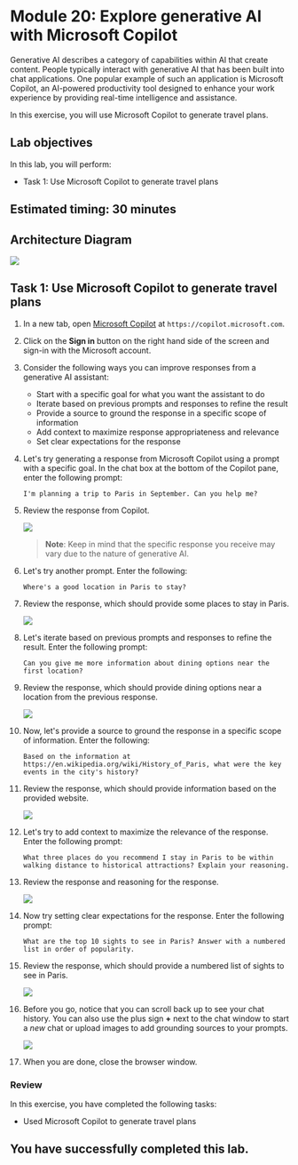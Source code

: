 # Module 20: Explore generative AI with Microsoft Copilot

Generative AI describes a category of capabilities within AI that create content. People typically interact with generative AI that has been built into chat applications. One popular example of such an application is Microsoft Copilot, an AI-powered productivity tool designed to enhance your work experience by providing real-time intelligence and assistance. 

In this exercise, you will use Microsoft Copilot to generate travel plans.

## Lab objectives

In this lab, you will perform:
- Task 1: Use Microsoft Copilot to generate travel plans

## Estimated timing: 30 minutes

## Architecture Diagram

 ![](media/ex20.png)

## Task 1: Use Microsoft Copilot to generate travel plans

1. In a new tab, open [Microsoft Copilot](https://copilot.microsoft.com) at `https://copilot.microsoft.com`.

1. Click on the **Sign in** button on the right hand side of the screen and sign-in with the Microsoft account.

1. Consider the following ways you can improve responses from a generative AI assistant:

    - Start with a specific goal for what you want the assistant to do
    - Iterate based on previous prompts and responses to refine the result
    - Provide a source to ground the response in a specific scope of information
    - Add context to maximize response appropriateness and relevance
    - Set clear expectations for the response

1. Let's try generating a response from Microsoft Copilot using a prompt with a specific goal. In the chat box at the bottom of the Copilot pane, enter the following prompt:

    ```prompt
    I'm planning a trip to Paris in September. Can you help me?
    ```

1. Review the response from Copilot. 

   ![](./media/20-7.png)

    >**Note**: Keep in mind that the specific response you receive may vary due to the nature of generative AI.
 
1. Let's try another prompt. Enter the following:

    ```prompt
    Where's a good location in Paris to stay? 
    ```

1. Review the response, which should provide some places to stay in Paris.

   ![](./media/20-6.png)

1. Let's iterate based on previous prompts and responses to refine the result. Enter the following prompt:
    
    ```prompt
    Can you give me more information about dining options near the first location?
    ``` 

1. Review the response, which should provide dining options near a location from the previous response. 

    ![](./media/20-5.png)

1. Now, let's provide a source to ground the response in a specific scope of information. Enter the following: 
    
    ```prompt
    Based on the information at https://en.wikipedia.org/wiki/History_of_Paris, what were the key events in the city's history?
    ```

1. Review the response, which should provide information based on the provided website. 

    ![](./media/20-4.png)

1. Let's try to add context to maximize the relevance of the response. Enter the following prompt: 

    ```prompt
    What three places do you recommend I stay in Paris to be within walking distance to historical attractions? Explain your reasoning.
    ```

1. Review the response and reasoning for the response.  

   ![](./media/20-3.png)

1. Now try setting clear expectations for the response. Enter the following prompt:
    
    ```prompt
    What are the top 10 sights to see in Paris? Answer with a numbered list in order of popularity.
    ```

1. Review the response, which should provide a numbered list of sights to see in Paris.

   ![](./media/20-2.png)

1. Before you go, notice that you can scroll back up to see your chat history. You can also use the plus sign **+** next to the chat window to start a *new* chat or upload images to add grounding sources to your prompts.    

   ![](./media/20-1.png)

1. When you are done, close the browser window. 

### Review
In this exercise, you have completed the following tasks:
- Used Microsoft Copilot to generate travel plans

## You have successfully completed this lab.
